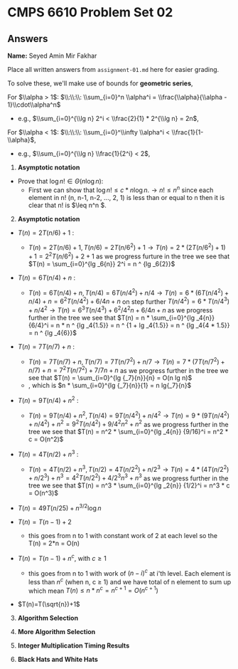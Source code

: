   # CMPS 6610 Problem Set 02
## Answers

**Name:** Seyed Amin Mir Fakhar


Place all written answers from `assignment-01.md` here for easier grading.

To solve these, we'll make use of bounds for **geometric series**,

For $\\alpha > 1$: $\\:\\:\\: \\sum_{i=0}^n \\alpha^i  = \\frac{\\alpha}{\\alpha - 1}\\cdot\\alpha^n$
 - e.g., $\\sum_{i=0}^{\\lg n} 2^i < \\frac{2}{1} * 2^{\\lg n} = 2n$,

For $\\alpha < 1$: $\\:\\:\\: \\sum_{i=0}^\\infty \\alpha^i  < \\frac{1}{1-\\alpha}$,
- e.g., $\\sum_{i=0}^{\\lg n} \\frac{1}{2^i} < 2$,




1. **Asymptotic notation**
 - Prove that $\log n! \in \Theta(n \log n):$
    - First we can show that  $\log n! \leq c * n \log n. \to n! \leq n^n$ since each element in n! (n, n-1, n-2, ..., 2, 1) is less than or equal to n then it is clear that n! is $\leq n^n $.


2. **Asymptotic notation**
 - $T(n)=2T(n/6)+1$ :

   -   $T(n)=2T(n/6)+1,  T(n/6) = 2T(n/6^2) + 1 \to T(n)=2 * (2T(n/6^2) + 1) + 1 = 2 ^2 T(n/6^2) + 2 + 1$ as we progress furture in the tree we see that $T(n) = \sum_{i=0}^{lg _6{n}} 2^i = n ^ {lg _6{2}}$


- $T(n)=6T(n/4)+n$ :
   -   $T(n)=6T(n/4)+n,  T(n/4) = 6T(n/4^2) + n/4 \to T(n)= 6 * (6T(n/4^2) + n/4) + n = 6 ^2 T(n/4^2) + 6/4 n + n$ on step further $T(n/4^2) = 6 * T(n/4^3) + n/4^2 \to T(n) = 6 ^3 T(n/4^3) + 6^2/4^2 n + 6/4 n + n$ as we progress further in the tree we see that $T(n) = n * \sum_{i=0}^{lg _4{n}} {6/4}^i = n * n ^ {lg _4{1.5}} = n ^ {1 + lg _4{1.5}} = n ^ {lg _4{4 * 1.5}} = n ^ {lg _4{6}}$


- $T(n)=7T(n/7)+n$ :
   -  $T(n)=7T(n/7)+n,  T(n/7) = 7T(n/7^2) + n/7 \to T(n)= 7 * (7T(n/7^2) + n/7) + n = 7 ^2 T(n/7^2) + 7/7 n + n$ as we progress further in the tree we see that $T(n) = \sum_{i=0}^{lg {_7}{n}}{n}  = O(n lg n)$
   - , which is
     $n * \sum_{i=0}^{lg {_7}{n}}{1} = n lg{_7}{n}$


  
- $T(n)=9T(n/4)+n^2$ :
   -   $T(n)=9T(n/4)+n^2,  T(n/4) = 9T(n/4^2) + {n/4}^2 \to T(n)= 9 * (9T(n/4^2) + {n/4}^2) + n^2 = 9 ^2 T(n/4^2) + {9/4^2} n^2 + n^2$ as we progress further in the tree we see that $T(n) = n^2 * \sum_{i=0}^{lg _4{n}} {9/16}^i = n^2 * c = O(n^2)$


- $T(n)=4T(n/2)+n^3$ :
   -   $T(n)=4T(n/2)+n^3,  T(n/2) = 4T(n/2^2) + {n/2}^3 \to T(n)= 4 * (4T(n/2^2) + {n/2}^3) + n^3 = 4 ^2 T(n/2^2) + {4/2^3} n^3 + n^3$ as we progress further in the tree we see that $T(n) = n^3 * \sum_{i=0}^{lg _2{n}} {1/2}^i = n^3 * c = O(n^3)$


- $T(n)=49T(n/25)+n^{3/2}\log n$




- $T(n)=T(n-1)+2$

    - this goes from n to 1 with constant work of 2 at each level so the T(n) = 2*n = O(n)


- $T(n)= T(n-1)+n^c$, with $c\geq 1$

    - this goes from n to 1 with work of $(n - i)^c$ at i'th level. Each element is less than $n ^c$ (when n, c $\geq$ 1) and we have total of n element to sum up which mean $T(n) \leq n * n ^c = n^ {c+1} = O(n^ {c+1})$


- $T(n)=T(\sqrt{n})+1$




3. **Algorithm Selection**



4. **More Algorithm Selection** 



 
5. **Integer Multiplication Timing Results**




6. **Black Hats and White Hats**
